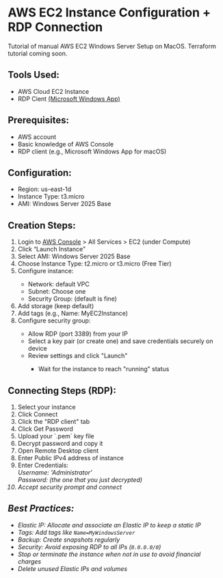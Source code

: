 <!--# AWS-EC2-Setup1-->
#  AWS EC2 Instance Configuration + RDP Connection
Tutorial of manual AWS EC2 Windows Server Setup on MacOS. Terraform tutorial coming soon.

<h2>Tools Used:</h2>
<ul>
  <li> AWS Cloud EC2 Instance </li>
  <li> RDP Cient <a href="https://apps.apple.com/us/app/windows-app/id1295203466?mt=12"> (Microsoft Windows App)</a> </li>
</ul>

<h2>Prerequisites:</h2>
<ul>
  <li> AWS account </li> 
  <li> Basic knowledge of AWS Console </li> 
  <li> RDP client (e.g., Microsoft Windows App for macOS) </li> 
</ul>

<h2>Configuration:</h2>
<ul>
  <li> Region: us-east-1d </li> 
  <li> Instance Type: t3.micro </li> 
  <li> AMI: Windows Server 2025 Base</li> 
</ul>

<h2>Creation Steps:</h2>
<ol>
<li> Login to <a href ="https://signin.aws.amazon.com/signin?client_id=arn%3Aaws%3Asignin%3A%3A%3Aconsole%2Fcanvas&redirect_uri=https%3A%2F%2Fconsole.aws.amazon.com%2Fconsole%2Fhome%3FhashArgs%3D%2523%26isauthcode%3Dtrue%26nc2%3Dh_si%26oauthStart%3D1757439904946%26src%3Dheader-signin%26state%3DhashArgsFromTB_us-east-2_72553320f67b8000&page=resolve&code_challenge=wDtlZBsvJYd16yZgxiI0qHYLvUEeR1W4zT7NJ8j-cIc&code_challenge_method=SHA-256&backwards_compatible=true" target="_blank">AWS Console</a> > All Services > EC2 (under Compute) </li>
<li> Click “Launch Instance” </li>
<li> Select AMI: Windows Server 2025 Base </li>
<li> Choose Instance Type: t2.micro or t3.micro (Free Tier) </li>
<li> Configure instance: </li>
<ul>  
    <li> Network: default VPC </li> 
    <li> Subnet: Choose one </li> 
    <li> Security Group: (default is fine) </li> 
</ul>
<li> Add storage (keep default) </li>
<li> Add tags (e.g., Name: MyEC2Instance) </li>
<li> Configure security group: </li>
  <ul>  
    <li> Allow RDP (port 3389) from your IP </li>
<li> Select a key pair (or create one) and save credentials securely on device </li>
<li> Review settings and click "Launch" </li>
    <ul>  
    <li> Wait for the instance to reach "running" status </li>
</ol>

<h2>Connecting Steps (RDP):</h2>
<ol>
    <li> Select your instance</li>
    <li> Click Connect
    <li> Click the "RDP client" tab </li> 
    <li>Click Get Password </li>
    <li> Upload your `.pem` key file</li>
    <li> Decrypt password and copy it</li>
    <li> Open Remote Desktop client </li>
    <li> Enter Public IPv4 address of instance</li>
    <li> Enter Credentials: </li>
            <i>Username: <i>'Administrator' </i><br>
            <i>Password: (the one that you just decrypted)</i></li>
    <li> Accept security prompt and connect</li>
</ol>
              
<h2> </h2>
<h2>Best Practices:</h2>

- Elastic IP: Allocate and associate an Elastic IP to keep a static IP
- Tags: Add tags like `Name=MyWindowsServer`
- Backup: Create snapshots regularly
- Security: Avoid exposing RDP to all IPs (`0.0.0.0/0`)
- Stop or terminate the instance when not in use to avoid financial charges
- Delete unused Elastic IPs and volumes
